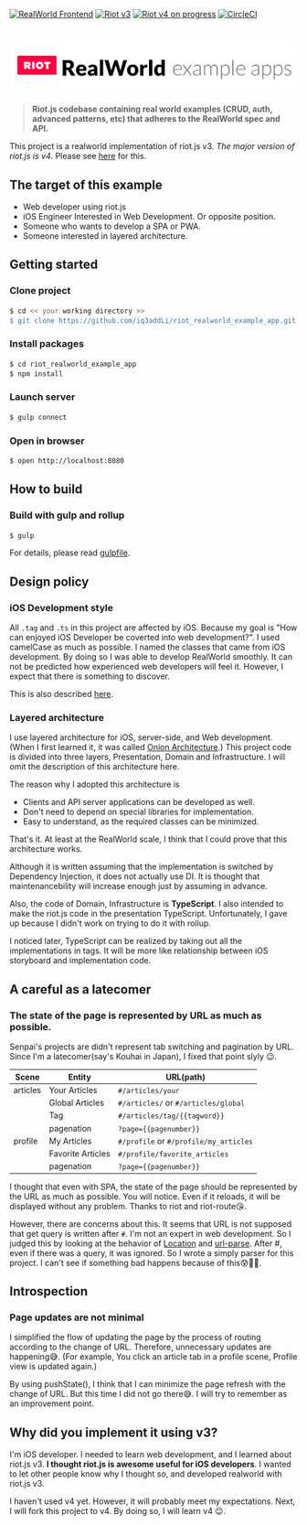 [![RealWorld Frontend](https://img.shields.io/badge/realworld-frontend-%23783578.svg)](http://realworld.io) [<img title="Riot v3" src="https://img.shields.io/badge/RIOT-v3-red">](https://v3.riotjs.now.sh) [<img title="Riot v4 on progress" src="https://img.shields.io/badge/RIOT-v4%20on%20progress-red">](https://riot.js.org) [![CircleCI](https://circleci.com/gh/iq3addLi/riot_realworld_example_app.svg?style=shield)](https://circleci.com/gh/iq3addLi/riot_realworld_example_app)

# ![RealWorld Example App](./logo.png)

> **Riot.js codebase containing real world examples (CRUD, auth, advanced patterns, etc) that adheres to the RealWorld spec and API.**

This project is a realworld implementation of riot.js v3. *The major version of riot.js is v4*. Please see [here](#why-did-you-implement-it-using-v3) for this. 



## The target of this example

- Web developer using riot.js
- iOS Engineer Interested in Web Development. Or opposite position.
- Someone who wants to develop a SPA or PWA.
- Someone interested in layered architecture.



## Getting started

### Clone project

```bash
$ cd << your working directory >>
$ git clone https://github.com/iq3addLi/riot_realworld_example_app.git
```

### Install packages

```bash
$ cd riot_realworld_example_app
$ npm install
```

### Launch server

```bash
$ gulp connect
```

### Open in browser

```bash
$ open http://localhost:8080
```



## How to build

### Build with gulp and rollup

```bash
$ gulp
```

For details, please read [gulpfile](https://github.com/iq3addLi/riot_realworld_example_app/blob/master/gulpfile.js).



## Design policy

### iOS Development style

All `.tag` and `.ts` in this project are affected by iOS. Because my goal is "How can enjoyed iOS Developer be coverted into web development?". I used camelCase as much as possible. I named the classes that came from iOS development. By doing so I was able to develop RealWorld smoothly. It can not be predicted how experienced web developers will feel it. However, I expect that there is something to discover.

This is also described [here](https://github.com/addli/motorhomes.addli.jp#appendix-web-technology-substitutable-to-ios-framework).

### Layered architecture

I use layered architecture for iOS, server-side, and Web development. (When I first learned it, it was called [Onion Architecture](https://jeffreypalermo.com/2008/07/the-onion-architecture-part-1/).)  This project code is divided into three layers, Presentation, Domain and Infrastructure. I will omit the description of this architecture here.

The reason why I adopted this architecture is

* Clients and API server applications can be developed as well.
* Don't need to depend on special libraries for implementation.
* Easy to understand, as the required classes can be minimized.

That's it. At least at the RealWorld scale, I think that I could prove that this architecture works. 

Although it is written assuming that the implementation is switched by Dependency Injection, it does not actually use DI. It is thought that maintenancebility will increase enough just by assuming in advance.

Also, the code of Domain, Infrastructure is **TypeScript**. I also intended to make the riot.js code in the presentation TypeScript. Unfortunately, I gave up because I didn't work on trying to do it with rollup.

I noticed later, TypeScript can be realized by taking out all the implementations in tags.  It will be more like relationship between iOS storyboard and implementation code.



## A careful as a latecomer

### The state of the page is represented by URL as much as possible.

Senpai's projects are didn't represent tab switching and pagination by URL. Since I'm a latecomer(say's Kouhai in Japan), I fixed that point slyly 😉.

| Scene    | Entity            | URL(path)                              |
| -------- | ----------------- | -------------------------------------- |
| articles | Your Articles     | `#/articles/your`                      |
|          | Global Articles   | `#/articles/` or `#/articles/global`   |
|          | Tag               | `#/articles/tag/{{tagword}}`           |
|          | pagenation        | `?page={{pagenumber}}`                 |
| profile  | My Articles       | `#/profile` or `#/profile/my_articles` |
|          | Favorite Articles | `#/profile/favorite_articles`          |
|          | pagenation        | `?page={{pagenumber}}`                 |

 I thought that even with SPA, the state of the page should be represented by the URL as much as possible. You will notice. Even if it reloads, it will be displayed without any problem. Thanks to riot and riot-route😘. 

However, there are concerns about this. It seems that URL is not supposed that get query is written after `#`. I'm not an expert in web development. So I judged this by looking at the behavior of [Location](https://developer.mozilla.org/en-US/docs/Web/API/Location) and [url-parse](https://github.com/unshiftio/url-parse).   After #, even if there was a query, it was ignored. So I wrote a simply parser for this project. I can't see if something bad happens because of this😰🚨🚓.



## Introspection

### Page updates are not minimal

I simplified the flow of updating the page by the process of routing according to the change of URL. Therefore, unnecessary updates are happening😅. (For example, You click an article tab in a profile scene, Profile view is updated again.)

By using pushState(), I think that I can minimize the page refresh with the change of URL. But this time I did not go there😅. I will try to remember as an improvement point. 



## Why did you implement it using v3?

I'm iOS developer. I needed to learn web development, and I learned about riot.js v3. **I thought riot.js is awesome useful for iOS developers**.  I wanted to let other people know why I thought so, and developed realworld with riot.js v3.

I haven't used v4 yet. However, it will probably meet my expectations. Next, I will fork this project to v4. By doing so, I will learn v4 😉.

